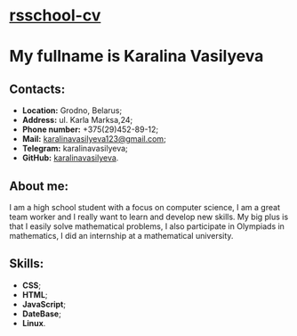 # __[rsschool-cv](https://rs.school/)__

# __My fullname is Karalina Vasilyeva__

## Contacts:
- __Location:__ Grodno, Belarus;
- __Address:__ ul. Karla Marksa,24;
- __Phone number:__ +375(29)452-89-12;
- __Mail:__ karalinavasilyeva123@gmail.com;
- __Telegram:__ karalinavasilyeva;
- __GitHub:__ [karalinavasilyeva](https://github.com/karalinavasilyeva).

## __About me__:
I am a high school student with a focus on computer science, I am a great team worker and I really want to learn and develop new skills. My big plus is that I easily solve mathematical problems, I also participate in Olympiads in mathematics, I did an internship at a mathematical university.

## __Skills:__
- __CSS__;
- __HTML__;
- __JavaScript__;
- __DateBase__;
- __Linux__.


